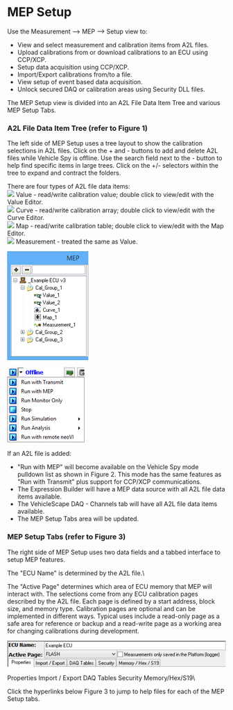 # MEP Setup

Use the Measurement --> MEP --> Setup view to:

* View and select measurement and calibration items from A2L files.
* Upload calibrations from or download calibrations to an ECU using CCP/XCP.
* Setup data acquisition using CCP/XCP.
* Import/Export calibrations from/to a file.
* View setup of event based data acquisition.
* Unlock secured DAQ or calibration areas using Security DLL files.

The MEP Setup view is divided into an A2L File Data Item Tree and various MEP Setup Tabs.

### **A2L File Data Item Tree** (refer to Figure 1)

The left side of MEP Setup uses a tree layout to show the calibration selections in A2L files. Click on the + and - buttons to add and delete A2L files while Vehicle Spy is offline. Use the search field next to the - button to help find specific items in large trees. Click on the +/- selectors within the tree to expand and contract the folders.

There are four types of A2L file data items:\
![](https://cdn.intrepidcs.net/support/VehicleSpy/assets/spyMEPValueIcon.jpg) Value - read/write calibration value; double click to view/edit with the Value Editor.\
![](https://cdn.intrepidcs.net/support/VehicleSpy/assets/spyMEPCurveIcon.jpg) Curve - read/write calibration array; double click to view/edit with the Curve Editor.\
![](https://cdn.intrepidcs.net/support/VehicleSpy/assets/spyMEPMapIcon.jpg) Map - read/write calibration table; double click to view/edit with the Map Editor.\
![](https://cdn.intrepidcs.net/support/VehicleSpy/assets/spyMEPMeasurementIcon.jpg) Measurement - treated the same as Value.

![Figure 1: A2L file data item tree on MEP Setup.](../../../../.gitbook/assets/spyMEPSetupTree.gif)

![Figure 2: Add A2L file to see "Run with MEP" selection.](../../../../.gitbook/assets/spyRunWithMEP.gif)

If an A2L file is added:

* "Run with MEP" will become available on the Vehicle Spy mode pulldown list as shown in Figure 2. This mode has the same features as "Run with Transmit" plus support for CCP/XCP communications.
* The Expression Builder will have a MEP data source with all A2L file data items available.
* The VehicleScape DAQ - Channels tab will have all A2L file data items available.
* The MEP Setup Tabs area will be updated.

### **MEP Setup Tabs** (refer to Figure 3)

The right side of MEP Setup uses two data fields and a tabbed interface to setup MEP features.

The "ECU Name" is determined by the A2L file.\\

The "Active Page" determines which area of ECU memory that MEP will interact with. The selections come from any ECU calibration pages described by the A2L file. Each page is defined by a start address, block size, and memory type. Calibration pages are optional and can be implemented in different ways. Typical uses include a read-only page as a safe area for reference or backup and a read-write page as a working area for changing calibrations during development.

![Figure 3: An example of the MEP Setup Tabs area.](../../../../.gitbook/assets/spyMEPSetupTabs.gif)

Properties Import / Export DAQ Tables Security Memory/Hex/S19\\

Click the hyperlinks below Figure 3 to jump to help files for each of the MEP Setup tabs.
